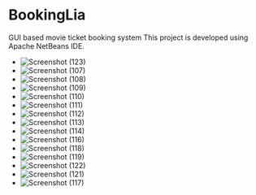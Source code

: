 # BookingLia
GUI based movie ticket booking system 
This project is developed using Apache NetBeans IDE.

- ![Screenshot (123)](https://user-images.githubusercontent.com/76277810/181080993-f4974b61-8440-48a6-8eee-b7812d822c99.png)
- ![Screenshot (107)](https://user-images.githubusercontent.com/76277810/181081042-c767fa6d-cb42-4ede-a4e9-701149348216.png)
- ![Screenshot (108)](https://user-images.githubusercontent.com/76277810/181081426-686bb5c1-9967-4b4b-95cf-ba0800279ca2.png)
- ![Screenshot (109)](https://user-images.githubusercontent.com/76277810/181081441-b5157670-e83f-4239-aed1-6e7b75860899.png)
- ![Screenshot (110)](https://user-images.githubusercontent.com/76277810/181081464-bcc81334-72de-44a5-a77c-f4adb8038804.png)
- ![Screenshot (111)](https://user-images.githubusercontent.com/76277810/181081490-358311fa-d6dc-475b-b067-dad8842dec61.png)
- ![Screenshot (112)](https://user-images.githubusercontent.com/76277810/181081527-341a7cec-c7b5-45c6-bdc8-d61f42d9364a.png)
- ![Screenshot (113)](https://user-images.githubusercontent.com/76277810/181081572-0712db38-4cb0-438e-8740-1f9cea79cf3f.png)
- ![Screenshot (114)](https://user-images.githubusercontent.com/76277810/181081599-333a0906-c082-42a9-9306-62b56ed5cf60.png)
- ![Screenshot (116)](https://user-images.githubusercontent.com/76277810/181081616-b3318b40-587e-47b8-afea-97a7f6de806a.png)
- ![Screenshot (118)](https://user-images.githubusercontent.com/76277810/181081631-21ae647d-ab33-4a6d-8170-b60f698023ac.png)
- ![Screenshot (119)](https://user-images.githubusercontent.com/76277810/181081661-48b3ddd2-13c8-47d1-a2c3-8dd137387718.png)
- ![Screenshot (122)](https://user-images.githubusercontent.com/76277810/181081690-f1d0e0ab-4034-4563-8c91-b9861a914bf2.png)
- ![Screenshot (121)](https://user-images.githubusercontent.com/76277810/181081725-7657fad7-1148-4cde-921f-be39c6fbc692.png)
- ![Screenshot (117)](https://user-images.githubusercontent.com/76277810/181081739-bb9513eb-4161-493a-b042-54389596c158.png)
